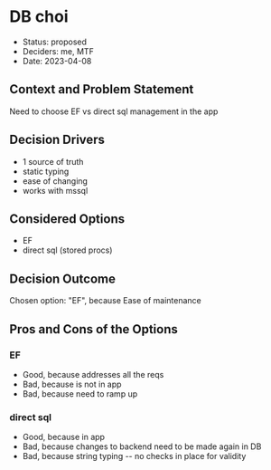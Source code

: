 # DB choi

* Status: proposed
* Deciders: me, MTF
* Date: 2023-04-08

## Context and Problem Statement

Need to choose EF vs direct sql management in the app

## Decision Drivers

* 1 source of truth
* static typing
* ease of changing
* works with mssql

## Considered Options

* EF
* direct sql (stored procs)

## Decision Outcome

Chosen option: "EF", because Ease of maintenance

## Pros and Cons of the Options

### EF

* Good, because addresses all the reqs
* Bad, because is not in app
* Bad, because need to ramp up

### direct sql

* Good, because in app
* Bad, because changes to backend need to be made again in DB
* Bad, because string typing -- no checks in place for validity
